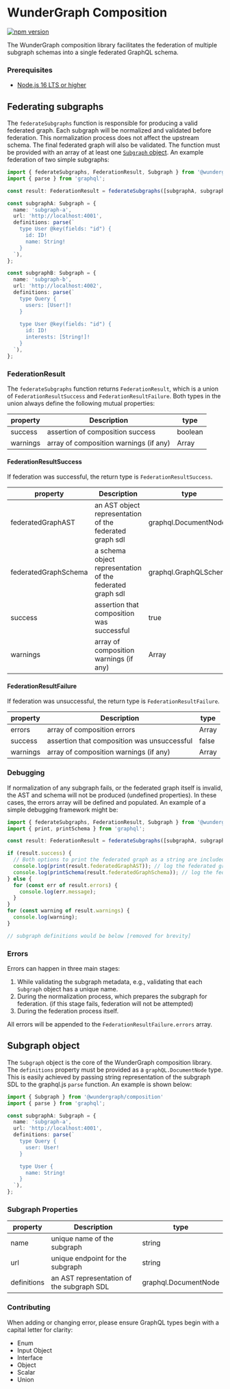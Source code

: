 # WunderGraph Composition

[![npm version](https://badge.fury.io/js/%40wundergraph%2Fcomposition.svg)](https://badge.fury.io/js/%40wundergraph%2Fcomposition)

The WunderGraph composition library facilitates the federation of multiple subgraph schemas into a 
single federated GraphQL schema.

### Prerequisites

- [Node.js 16 LTS or higher](https://nodejs.dev/en/about/releases/)

## Federating subgraphs

The `federateSubgraphs` function is responsible for producing a valid federated graph.
Each subgraph will be normalized and validated before federation.
This normalization process does not affect the upstream schema.
The final federated graph will also be validated.
The function must be provided with an array of at least one [`Subgraph` object](#Subgraph-object).
An example federation of two simple subgraphs:

```typescript
import { federateSubgraphs, FederationResult, Subgraph } from '@wundergraph/composition';
import { parse } from 'graphql';

const result: FederationResult = federateSubgraphs([subgraphA, subgraphB]);

const subgraphA: Subgraph = {
  name: 'subgraph-a',
  url: 'http://localhost:4001',
  definitions: parse(`
    type User @key(fields: "id") {
      id: ID!
      name: String!
    }
  `),
};

const subgraphB: Subgraph = {
  name: 'subgraph-b',
  url: 'http://localhost:4002',
  definitions: parse(`
    type Query {
      users: [User!]!
    }
      
    type User @key(fields: "id") {
      id: ID!
      interests: [String!]!
    }
  `),
};
```

### FederationResult

The `federateSubgraphs` function returns `FederationResult`, which is a union of `FederationResultSuccess` and 
`FederationResultFailure`. Both types in the union always define the following mutual properties:

| property | Description                            | type           |
|----------|----------------------------------------|----------------|
| success  | assertion of composition success       | boolean        |
| warnings | array of composition warnings (if any) | Array<Warning> |

#### FederationResultSuccess
If federation was successful, the return type is `FederationResultSuccess`.

| property             | Description                                                 | type                  |
|----------------------|-------------------------------------------------------------|-----------------------|
| federatedGraphAST    | an AST object representation of the federated graph sdl     | graphql.DocumentNode  |
| federatedGraphSchema | a schema object representation of the federated graph sdl   | graphql.GraphQLSchema |
| success              | assertion that composition was successful                   | true                  |
| warnings             | array of composition warnings (if any)                      | Array<Warning>        |

#### FederationResultFailure
If federation was unsuccessful, the return type is `FederationResultFailure`.

| property | Description                                 | type           |
|----------|---------------------------------------------|----------------|
| errors   | array of composition errors                 | Array<Error>   |
| success  | assertion that composition was unsuccessful | false          |
| warnings | array of composition warnings (if any)      | Array<Warning> |

### Debugging

If normalization of any subgraph fails, or the federated graph itself is invalid,
the AST and schema will not be produced (undefined properties).
In these cases, the errors array will be defined and populated.
An example of a simple debugging framework might be:

```typescript
import { federateSubgraphs, FederationResult, Subgraph } from '@wundergraph.composition';
import { print, printSchema } from 'graphql';

const result: FederationResult = federateSubgraphs([subgraphA, subgraphB]);

if (result.success) {
  // Both options to print the federated graph as a string are included for documentational purposes only
  console.log(print(result.federatedGraphAST)); // log the federated graph AST as a string
  console.log(printSchema(result.federatedGraphSchema)); // log the federated graph schema as a string
} else {
  for (const err of result.errors) {
    console.log(err.message);
  }
}
for (const warning of result.warnings) {
  console.log(warning);
}

// subgraph definitions would be below [removed for brevity]
```

### Errors

Errors can happen in three main stages:
1. While validating the subgraph metadata, e.g., validating that each `Subgraph` object has a unique name.
2. During the normalization process, which prepares the subgraph for federation.
(if this stage fails, federation will not be attempted)
3. During the federation process itself.

All errors will be appended to the `FederationResultFailure.errors` array.

## Subgraph object

The `Subgraph` object is the core of the WunderGraph composition library.
The `definitions` property must be provided as a `graphQL.DocumentNode` type.
This is easily achieved by passing string representation of the subgraph SDL to the graphql.js `parse` function.
An example is shown below:

```typescript
import { Subgraph } from '@wundergraph/composition'
import { parse } from 'graphql';

const subgraphA: Subgraph = {
  name: 'subgraph-a',
  url: 'http://localhost:4001',
  definitions: parse(`
    type Query {
      user: User!
    }

    type User {
      name: String!
    }
  `),
};
```

### Subgraph Properties

| property    | Description                               | type                 |
|-------------|-------------------------------------------|----------------------|
| name        | unique name of the subgraph               | string               |
| url         | unique endpoint for the subgraph          | string               |
| definitions | an AST representation of the subgraph SDL | graphql.DocumentNode |

### Contributing
When adding or changing error, please ensure GraphQL types begin with a capital letter for clarity:
- Enum
- Input Object
- Interface
- Object
- Scalar
- Union